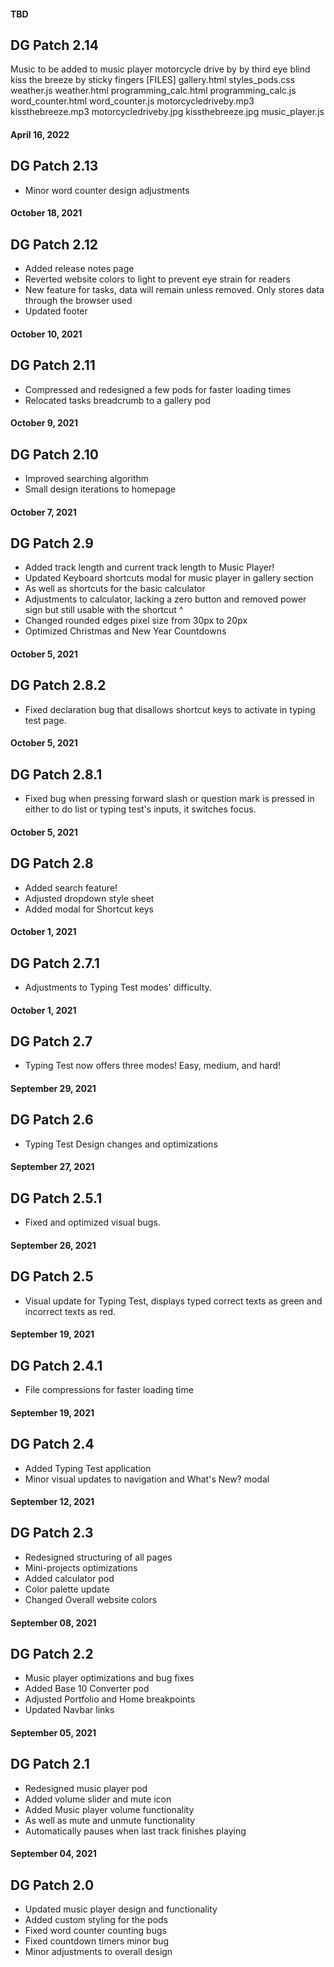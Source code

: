 #### TBD
## DG Patch 2.14
Music to be added to music player
motorcycle drive by by third eye blind
kiss the breeze by sticky fingers
[FILES]
gallery.html
styles_pods.css
weather.js
weather.html
programming_calc.html
programming_calc.js
word_counter.html
word_counter.js
motorcycledriveby.mp3
kissthebreeze.mp3
motorcycledriveby.jpg
kissthebreeze.jpg
music_player.js

#### April 16, 2022
## DG Patch 2.13
- Minor word counter design adjustments

#### October 18, 2021
## DG Patch 2.12
- Added release notes page
- Reverted website colors to light to prevent eye strain for readers
- New feature for tasks, data will remain unless removed. Only stores data through the browser used
- Updated footer

#### October 10, 2021
## DG Patch 2.11
- Compressed and redesigned a few pods for faster loading times
- Relocated tasks breadcrumb to a gallery pod

#### October 9, 2021
## DG Patch 2.10
- Improved searching algorithm
- Small design iterations to homepage

#### October 7, 2021
## DG Patch 2.9
- Added track length and current track length to Music Player!
- Updated Keyboard shortcuts modal for music player in gallery section
- As well as shortcuts for the basic calculator
- Adjustments to calculator, lacking a zero button and removed power sign but still usable with the shortcut ^
- Changed rounded edges pixel size from 30px to 20px
- Optimized Christmas and New Year Countdowns

#### October 5, 2021
## DG Patch 2.8.2
- Fixed declaration bug that disallows shortcut keys to activate in typing test page.

#### October 5, 2021
## DG Patch 2.8.1
- Fixed bug when pressing forward slash or question mark is pressed in either to do list or typing test's inputs, it switches focus.

#### October 5, 2021
## DG Patch 2.8
- Added search feature!
- Adjusted dropdown style sheet
- Added modal for Shortcut keys

#### October 1, 2021
## DG Patch 2.7.1
- Adjustments to Typing Test modes' difficulty.

#### October 1, 2021
## DG Patch 2.7
- Typing Test now offers three modes! Easy, medium, and hard!

#### September 29, 2021
## DG Patch 2.6
- Typing Test Design changes and optimizations

#### September 27, 2021
## DG Patch 2.5.1
- Fixed and optimized visual bugs.

#### September 26, 2021
## DG Patch 2.5
- Visual update for Typing Test, displays typed correct texts as green and incorrect texts as red.

#### September 19, 2021
## DG Patch 2.4.1
- File compressions for faster loading time

#### September 19, 2021
## DG Patch 2.4
- Added Typing Test application
- Minor visual updates to navigation and What's New? modal

#### September 12, 2021
## DG Patch 2.3
- Redesigned structuring of all pages
- Mini-projects optimizations
- Added calculator pod
- Color palette update
- Changed Overall website colors

#### September 08, 2021
## DG Patch 2.2
- Music player optimizations and bug fixes
- Added Base 10 Converter pod
- Adjusted Portfolio and Home breakpoints
- Updated Navbar links

#### September 05, 2021
## DG Patch 2.1
- Redesigned music player pod
- Added volume slider and mute icon
- Added Music player volume functionality
- As well as mute and unmute functionality
- Automatically pauses when last track finishes playing

#### September 04, 2021
## DG Patch 2.0

- Updated music player design and functionality
- Added custom styling for the pods
- Fixed word counter counting bugs
- Fixed countdown timers minor bug
- Minor adjustments to overall design
